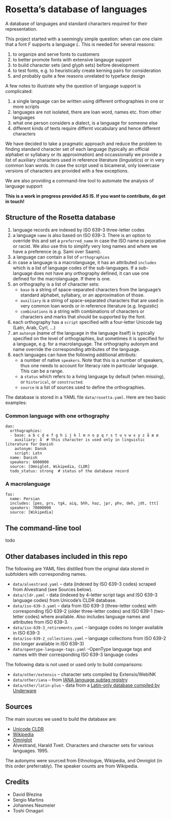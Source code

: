# Rosetta’s database of languages

A database of languages and standard characters required for their representation.

This project started with a seemingly simple question: when can one claim that a font *F* supports a language *L*. This is needed for several reasons:

1. to organize and serve fonts to customers
2. to better promote fonts with extensive langauge support
3. to build character sets (and glyph sets) before development
4. to test fonts, e.g. to heuristically create kerning pairs for consideration
5. and probably quite a few reasons unrelated to typeface design

A few notes to illustrate why the question of language support is complicated:

1. a single language can be written using different orthographies in one or more scripts
2. languages are not isolated, there are loan word, names etc. from other languages
3. what one person considers a dialect, is a language for someone else
4. different kinds of texts require differnt vocabulary and hence different characters

We have decided to take a pragmatic approach and reduce the problem to finding standard character set of each language (typically an official alphabet or syllabary or its approximation) and occassionally we provide a list of auxiliary characters used in reference literature (linguistics) or in very common loan words. In case the script used is bicameral, only lowercase versions of characters are provided with a few exceptions.

We are also providing a command-line tool to automate the analysis of language support

**This is a work in progress provided AS IS. If you want to contribute, do get in touch!**

## Structure of the Rosetta database

1. language records are indexed by ISO 639-3 three-letter codes
2. a language `name` is also based on ISO 639-3. There is an option to override this and set a `preferred_name` in case the ISO name is pejorative or racist. We also use this to simplify very long names and where we have a preference (e.g. Sami over Saami).
3. a language can contain a list of `orthographies`
4. in case a language is a macrolanguage, it has an attributed `includes` which is a list of language codes of the sub-languages. If a sub-language does not have any orthography defined, it can use one defined for the macrolanguage. If there is one.
5. an orthography is a list of character sets:
	- `base` is a string of space-separated characters from the language’s standard alphabet, syllabary, or an approximation of those.
	- `auxiliary` is a string of space-separated characters that are used in very common loan words or in reference literature (e.g. linguistic)
	- `combinations` is a string with combinations of characters or characters and marks that should be supported by the font.
6. each orthography has a `script` specified with a four-letter Unicode tag (Latn, Arab, Cyrl, …)
7. an `autonym` (name of the language in the language itself) is typically specified on the level of orthographies, but sometimes it is specified for a language, e.g. for a macrolanguage. The orthography autonym and name override the corresponding attributes of the language.
8. each languages can have the following additional attributs:
	- a number of native `speakers`. Note that this is a number of speakers, thus one needs to account for literacy rate in particular language. This can be a range.
	- a `status` which refers to a living language by default (when missing), or `historical`, or `constructed`.
	- `source` is a list of sources used to define the orthographies.

The database is stored in a YAML file `data/rosetta.yaml`. Here are two basic examples:

### Common language with one orthography

```
dan:
  orthographies:
  - base: a b c d e f g h i j k l m n o p q r s t u v w x y z å æ ø
    auxiliary: ǻ  # this character is used only in linguistic literature for Danish
    autonym: Dansk
    script: Latn
  name: Danish
  speakers: 6000000
  source: [Omniglot, Wikipedia, CLDR]
  todo_status: strong  # status of the database record
```

### A macrolanguage

```
fas:
  name: Persian
  includes: [pes, prs, tgk, aiq, bhh, haz, jpr, phv, deh, jdt, ttt]
  speakers: 70000000
  source: [Wikipedia]
```

## The command-line tool

todo

## Other databases included in this repo

The following are YAML files distilled from the original data stored in subfolders with corresponding names.

- `data/alvestrand.yaml` – data (indexed by ISO 639-3 codes) scraped from Alvestrand (see Sources below).
- `data/cldr.yaml` - data (indexed by 4-letter script tags and ISO 639-3 language codes) from Unicode’s CLDR database.
- `data/iso-639-3.yaml` – data from IS0 639-3 (three-letter codes) with corresponding ISO 639-2 (older three-letter codes) and ISO 639-1 (two-letter codes) where available. Also includes language names and attributes from ISO 639-3.
- `data/iso-639-3_retirements.yaml` – language codes no longer available in ISO 639-3
- `data/iso-639-2_collections.yaml` – language collections from ISO 639-2 (no longer available in ISO 639-3)
- `data/opentype-language-tags.yaml` –OpenType language tags and names with their corresponding ISO 639-3 language codes

The following data is not used or used only to build comparisons:

- `data/other/extensis` – character sets compiled by Extensis/WebINK
- `data/other/iana` – from [IANA language subtag registry](https://www.iana.org/assignments/lang-subtags-templates/lang-subtags-templates.xhtml)
- `data/other/latin-plus` - data from a [Latin-only database compiled by Underware](https://underware.nl/latin_plus/)

## Sources

The main sources we used to build the database are:

- [Unicode CLDR](http://unicode.org)
- [Wikipedia](http://wikipedia.org)
- [Omniglot](http://omniglot.com)
- Alvestrand, Harald Tveit. Characters and character sets for various languages. 1995.

The autonyms were sourced from Ethnologue, Wikipedia, and Omniglot (in this order preferrably). The speaker counts are from Wikipedia.

## Credits

- David Březina  
- Sergio Martins  
- Johannes Neumeier
- Toshi Omagari
